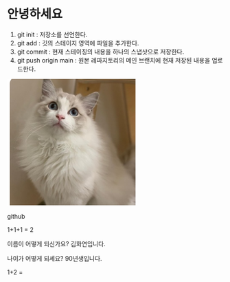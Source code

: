 # 안녕하세요

1. git init : 저장소를 선언한다.
2. git add : 깃의 스테이지 영역에 파일을 추가한다.
3. git commit : 현재 스테이징의 내용을 하나의 스냅샷으로 저장한다.
4. git push origin main : 원본 레파지토리의 메인 브랜치에 현재 저장된 내용을 업로드한다.


![alt text](image.png)

github

1+1+1 = 2

이름이 어떻게 되신가요? 김화연입니다.

나이가 어떻게 되세요? 90년생입니다.

1+2 = 